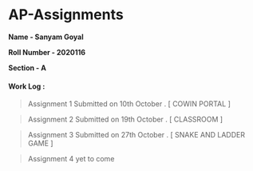 # AP-Assignments

**Name - Sanyam Goyal**

**Roll Number - 2020116**

**Section - A**

#### Work Log :

> Assignment 1 Submitted on 10th October . [ COWIN PORTAL ]

> Assignment 2 Submitted on 19th October . [ CLASSROOM ]

> Assignment 3 Submitted on 27th October . [ SNAKE AND LADDER GAME ]

> Assignment 4 yet to come
